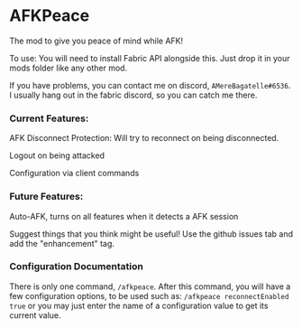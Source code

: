 # AFKPeace

The mod to give you peace of mind while AFK!

To use:
You will need to install Fabric API alongside this.  Just drop it in your mods folder like any other mod.

If you have problems, you can contact me on discord, `AMereBagatelle#6536`.
I usually hang out in the fabric discord, so you can catch me there.

### Current Features:
AFK Disconnect Protection:  Will try to reconnect on being disconnected.

Logout on being attacked

Configuration via client commands

### Future Features:
Auto-AFK, turns on all features when it detects a AFK session

Suggest things that you think might be useful!  Use the github issues tab and add the "enhancement" tag.

### Configuration Documentation
There is only one command, `/afkpeace`.
After this command, you will have a few configuration options, to be used such as:
`/afkpeace reconnectEnabled true`
or you may just enter the name of a configuration value to get its current value.
